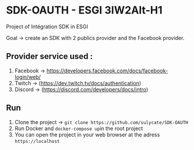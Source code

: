 # SDK-OAUTH - ESGI 3IW2Alt-H1

Project of Intégration SDK in ESGI

Goal -> create an SDK with 2 publics provider and the Facebook provider.

## Provider service used :

1. Facebook -> https://developers.facebook.com/docs/facebook-login/web/
2. Twitch -> (https://dev.twitch.tv/docs/authentication)
3. Discord -> (https://discord.com/developers/docs/intro)

## Run

1. Clone the project -> `git clone https://github.com/sulycate/SDK-OAUTH`
2. Run Docker and `docker-compose up`in the root project
3. You can open the project in your web browser at the adress `https://localhost`

